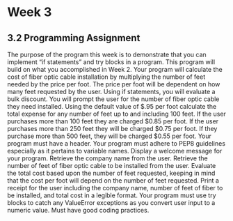 # Week 3
## 3.2 Programming Assignment
The purpose of the program this week is to demonstrate that you can implement “if statements” and try blocks in a program. This program will build on what you accomplished in Week 2. Your program will calculate the cost of fiber optic cable installation by multiplying the number of feet needed by the price per foot. The price per foot will be dependent on how many feet requested by the user. Using if statements, you will evaluate a bulk discount. You will prompt the user for the number of fiber optic cable they need installed. Using the default value of $.95 per foot calculate the total expense for any number of feet up to and including 100 feet. If the user purchases more than 100 feet they are charged $0.85 per foot. If the user purchases more than 250 feet they will be charged $0.75 per foot. If they purchase more than 500 feet, they will be charged $0.55 per foot.
Your program must have a header.
Your program must adhere to PEP8 guidelines especially as it pertains to variable names.
Display a welcome message for your program.
Retrieve the company name from the user.
Retrieve the number of feet of fiber optic cable to be installed from the user.
Evaluate the total cost based upon the number of feet requested, keeping in mind that the cost per foot will depend on the number of feet requested.
Print a receipt for the user including the company name, number of feet of fiber to be installed, and total cost in a legible format.
Your program must use try blocks to catch any ValueError exceptions as you convert user input to a numeric value.
Must have good coding practices.

